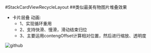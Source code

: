 #StackCardViewRecycleLayout
##类似最美有物图片堆叠效果

* 卡片层叠 动画:
  * 1、实现循环重用
  * 2、支持快滑、慢滑，滑动结束归位
  * 3、主要运用contengOffset计算相对位置，然后进行缩放、透明度



![github](https://github.com/snowDreams/StackCardViewRecycleLayout/raw/master/动画效果2.gif)


